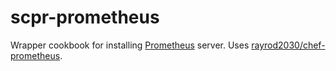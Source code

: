 # scpr-prometheus

Wrapper cookbook for installing [Prometheus](http://prometheus.io) server.
Uses [rayrod2030/chef-prometheus](https://github.com/rayrod2030/chef-prometheus).

